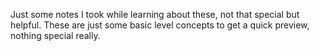 Just some notes I took while learning about these, not that special but helpful.
These are just some basic level concepts to get a quick preview, nothing special really.
